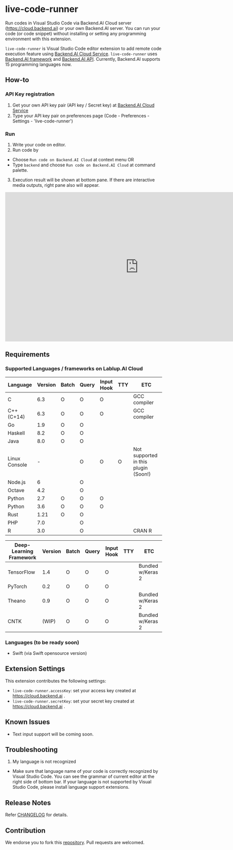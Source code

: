 # live-code-runner

Run codes in Visual Studio Code via Backend.AI Cloud server (https://cloud.backend.ai) or your own Backend.AI server. You can run your code (or code snippet) without installing or setting any programming environment with this extension.

 `live-code-runner` is Visual Studio Code editor extension to add remote code execution feature using [Backend.AI Cloud Service](https://cloud.backend.ai). `live-code-runner` uses [Backend.AI framework](https://www.lablup.ai/#/ground) and [Backend.AI API](http://docs.backend.ai). Currently, Backend.AI supports 15 programming languages now.

## How-to

### API Key registration

 1. Get your own API key pair (API key / Secret key) at [Backend.AI Cloud Service](https://cloud.backend.ai)
 2. Type your API key pair on preferences page (Code - Preferences - Settings - 'live-code-runner')

### Run

 1. Write your code on editor.
 2. Run code by
  * Choose `Run code on Backend.AI Cloud` at context menu OR
  * Type `backend` and choose `Run code on Backend.AI Cloud` at command palette.
 3. Execution result will be shown at bottom pane. If there are interactive media outputs, right pane also will appear.

<iframe width="853" height="480" src="https://www.youtube.com/embed/IVX1SClEaMY" frameborder="0" allowfullscreen></iframe>

## Requirements

### Supported Languages / frameworks on Lablup.AI Cloud

| Language      | Version | Batch | Query | Input Hook | TTY | ETC |
|---------------|------|---|---|---|---|-------------------|
| C             | 6.3  | O | O | O |   | GCC compiler      |
| C++ (C+14)    | 6.3  | O | O | O |   | GCC compiler      |
| Go            | 1.9  | O | O |   |   |                   | 
| Haskell       | 8.2  | O | O |   |   |                   |
| Java          | 8.0  | O | O |   |   |                   |
| Linux Console | -    |   | O | O | O | Not supported in this plugin (Soon!) |  
| Node.js       | 6    |   | O |   |   |                   |
| Octave        | 4.2  |   | O |   |   |                   |
| Python        | 2.7  | O | O | O |   |                   |
| Python        | 3.6  | O | O | O |   |                   | 
| Rust          | 1.21 | O | O |   |   |                   | 
| PHP           | 7.0  |   | O |   |   |                   |
| R             | 3.0  |   | O |   |   | CRAN R            |

| Deep-Learning Framework | Version | Batch | Query | Input Hook | TTY | ETC |
|---------------|------|---|---|---|---|-------------------|
| TensorFlow    | 1.4  | O | O | O |   | Bundled w/Keras 2 |
| PyTorch       | 0.2  | O | O | O |   |                   |
| Theano        | 0.9  | O | O | O |   | Bundled w/Keras 2 |
| CNTK          |(WIP) | O | O | O |   | Bundled w/Keras 2 |

### Languages (to be ready soon)

 * Swift (via Swift opensource version)

## Extension Settings

This extension contributes the following settings:

* `live-code-runner.accessKey`: set your access key created at https://cloud.backend.ai .
* `live-code-runner.secretKey`: set your secret key created at https://cloud.backend.ai .

## Known Issues

 * Text input support will be coming soon.

## Troubleshooting

 1. My language is not recognized
  * Make sure that language name of your code is correctly recognized by Visual Studio Code. You can see the grammar of current editor at the right side of bottom bar. If your language is not supported by Visual Studio Code, please install language support extensions.

## Release Notes

Refer [CHANGELOG](CHANGELOG.md) for details.

## Contribution

We endorse you to fork this [repository](https://github.com/lablup/vscode-live-code-runner). Pull requests are welcomed.

